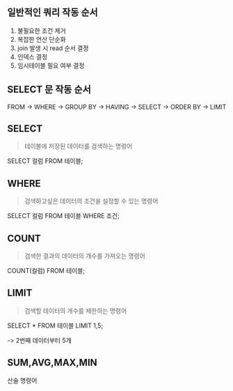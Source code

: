 ## 일반적인 쿼리 작동 순서

1. 불필요한 조건 제거
2. 복잡한 연산 단순화
3. join 발생 시 read 순서 결정
4. 인덱스 결정
5. 임시테이블 필요 여부 결정

## SELECT 문 작동 순서

FROM -> WHERE -> GROUP BY -> HAVING -> SELECT -> ORDER BY -> LIMIT


## SELECT 

> 테이블에 저장된 데이터를 검색하는 명령어

SELECT 컬럼 FROM 테이블;

## WHERE

> 검색하고싶은 데이터의 조건을 설정할 수 있는 명령어

SELECT 컬럼 FROM 테이블 WHERE 조건;

## COUNT

> 검색한 결과의 데이터의 개수를 가져오는 명령어

COUNT(컬럼) FROM 테이블;

## LIMIT

> 검색할 테이터의 개수를 제한하는 명령어

SELECT * FROM 테이블 LIMIT 1,5;

-> 2번째 데이터부터 5개

## SUM,AVG,MAX,MIN

산술 명령어






